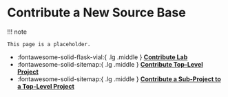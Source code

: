 [//]: # (SPDX-License-Identifier: CC-BY-4.0)

# Contribute a New Source Base

!!! note

    This page is a placeholder.

<div class="grid cards" markdown>

- :fontawesome-solid-flask-vial:{ .lg .middle } __[Contribute Lab](./contribute-lab.md)__
- :fontawesome-solid-sitemap:{ .lg .middle } __[Contribute Top-Level Project](./contribute-project.md)__
- :fontawesome-solid-sitemap:{ .lg .middle } __[Contribute a Sub-Project to a Top-Level Project](./contribute-subproject.md)__

</div>

